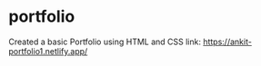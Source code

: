 # portfolio
Created a basic Portfolio using HTML and CSS
link: https://ankit-portfolio1.netlify.app/
